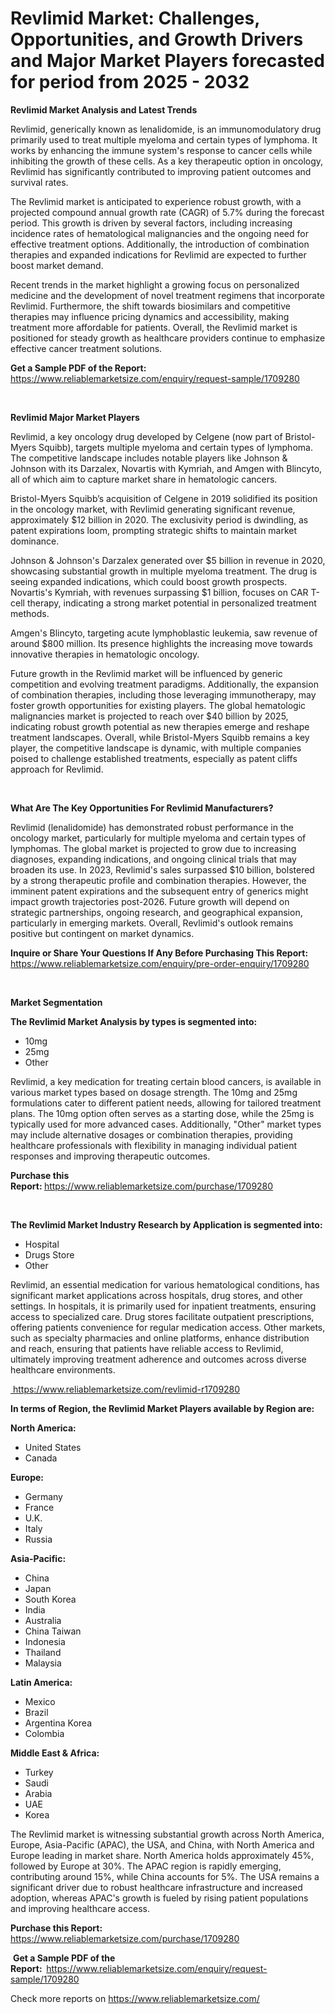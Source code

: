 <p><h1>Revlimid Market: Challenges, Opportunities, and Growth Drivers and Major Market Players forecasted for period from 2025 - 2032</h1></p><p><strong>Revlimid Market Analysis and Latest Trends</strong></p>
<p><p>Revlimid, generically known as lenalidomide, is an immunomodulatory drug primarily used to treat multiple myeloma and certain types of lymphoma. It works by enhancing the immune system's response to cancer cells while inhibiting the growth of these cells. As a key therapeutic option in oncology, Revlimid has significantly contributed to improving patient outcomes and survival rates.</p><p>The Revlimid market is anticipated to experience robust growth, with a projected compound annual growth rate (CAGR) of 5.7% during the forecast period. This growth is driven by several factors, including increasing incidence rates of hematological malignancies and the ongoing need for effective treatment options. Additionally, the introduction of combination therapies and expanded indications for Revlimid are expected to further boost market demand.</p><p>Recent trends in the market highlight a growing focus on personalized medicine and the development of novel treatment regimens that incorporate Revlimid. Furthermore, the shift towards biosimilars and competitive therapies may influence pricing dynamics and accessibility, making treatment more affordable for patients. Overall, the Revlimid market is positioned for steady growth as healthcare providers continue to emphasize effective cancer treatment solutions.</p></p>
<p><strong>Get a Sample PDF of the Report:&nbsp;</strong> <a href="https://www.reliablemarketsize.com/enquiry/request-sample/1709280?utm_campaign=3069&utm_medium=2&utm_source=Github&utm_content=ia&utm_term=08032025&utm_id=revlimid">https://www.reliablemarketsize.com/enquiry/request-sample/1709280</a></p>
<p>&nbsp;</p>
<p><strong>Revlimid Major Market Players</strong></p>
<p><p>Revlimid, a key oncology drug developed by Celgene (now part of Bristol-Myers Squibb), targets multiple myeloma and certain types of lymphoma. The competitive landscape includes notable players like Johnson & Johnson with its Darzalex, Novartis with Kymriah, and Amgen with Blincyto, all of which aim to capture market share in hematologic cancers.</p><p>Bristol-Myers Squibb’s acquisition of Celgene in 2019 solidified its position in the oncology market, with Revlimid generating significant revenue, approximately $12 billion in 2020. The exclusivity period is dwindling, as patent expirations loom, prompting strategic shifts to maintain market dominance.</p><p>Johnson & Johnson's Darzalex generated over $5 billion in revenue in 2020, showcasing substantial growth in multiple myeloma treatment. The drug is seeing expanded indications, which could boost growth prospects. Novartis's Kymriah, with revenues surpassing $1 billion, focuses on CAR T-cell therapy, indicating a strong market potential in personalized treatment methods.</p><p>Amgen's Blincyto, targeting acute lymphoblastic leukemia, saw revenue of around $800 million. Its presence highlights the increasing move towards innovative therapies in hematologic oncology.</p><p>Future growth in the Revlimid market will be influenced by generic competition and evolving treatment paradigms. Additionally, the expansion of combination therapies, including those leveraging immunotherapy, may foster growth opportunities for existing players. The global hematologic malignancies market is projected to reach over $40 billion by 2025, indicating robust growth potential as new therapies emerge and reshape treatment landscapes. Overall, while Bristol-Myers Squibb remains a key player, the competitive landscape is dynamic, with multiple companies poised to challenge established treatments, especially as patent cliffs approach for Revlimid.</p></p>
<p>&nbsp;</p>
<p><strong>What Are The Key Opportunities For Revlimid Manufacturers?</strong></p>
<p><p>Revlimid (lenalidomide) has demonstrated robust performance in the oncology market, particularly for multiple myeloma and certain types of lymphomas. The global market is projected to grow due to increasing diagnoses, expanding indications, and ongoing clinical trials that may broaden its use. In 2023, Revlimid's sales surpassed $10 billion, bolstered by a strong therapeutic profile and combination therapies. However, the imminent patent expirations and the subsequent entry of generics might impact growth trajectories post-2026. Future growth will depend on strategic partnerships, ongoing research, and geographical expansion, particularly in emerging markets. Overall, Revlimid's outlook remains positive but contingent on market dynamics.</p></p>
<p><strong>Inquire or Share Your Questions If Any Before Purchasing This Report:</strong> <a href="https://www.reliablemarketsize.com/enquiry/pre-order-enquiry/1709280?utm_campaign=3069&utm_medium=2&utm_source=Github&utm_content=ia&utm_term=08032025&utm_id=revlimid">https://www.reliablemarketsize.com/enquiry/pre-order-enquiry/1709280</a></p>
<p>&nbsp;</p>
<p><strong>Market Segmentation</strong></p>
<p><strong>The Revlimid Market Analysis by types is segmented into:</strong></p>
<p><ul><li>10mg</li><li>25mg</li><li>Other</li></ul></p>
<p><p>Revlimid, a key medication for treating certain blood cancers, is available in various market types based on dosage strength. The 10mg and 25mg formulations cater to different patient needs, allowing for tailored treatment plans. The 10mg option often serves as a starting dose, while the 25mg is typically used for more advanced cases. Additionally, "Other" market types may include alternative dosages or combination therapies, providing healthcare professionals with flexibility in managing individual patient responses and improving therapeutic outcomes.</p></p>
<p><strong>Purchase this Report:&nbsp;</strong><a href="https://www.reliablemarketsize.com/purchase/1709280?utm_campaign=3069&utm_medium=2&utm_source=Github&utm_content=ia&utm_term=08032025&utm_id=revlimid">https://www.reliablemarketsize.com/purchase/1709280</a></p>
<p>&nbsp;</p>
<p><strong>The Revlimid Market Industry Research by Application is segmented into:</strong></p>
<p><ul><li>Hospital</li><li>Drugs Store</li><li>Other</li></ul></p>
<p><p>Revlimid, an essential medication for various hematological conditions, has significant market applications across hospitals, drug stores, and other settings. In hospitals, it is primarily used for inpatient treatments, ensuring access to specialized care. Drug stores facilitate outpatient prescriptions, offering patients convenience for regular medication access. Other markets, such as specialty pharmacies and online platforms, enhance distribution and reach, ensuring that patients have reliable access to Revlimid, ultimately improving treatment adherence and outcomes across diverse healthcare environments.</p></p>
<p><a href="https://www.reliablemarketsize.com/revlimid-r1709280?utm_campaign=3069&utm_medium=2&utm_source=Github&utm_content=ia&utm_term=08032025&utm_id=revlimid">&nbsp;https://www.reliablemarketsize.com/revlimid-r1709280</a></p>
<p><strong>In terms of Region, the Revlimid Market Players available by Region are:</strong></p>
<p>
    <p> <strong> North America: </strong>
        <ul>
            <li>United States</li>
            <li>Canada</li>
        </ul>
        </p> 
    <p> <strong> Europe: </strong>
        <ul>
            <li>Germany</li>
            <li>France</li>
            <li>U.K.</li>
            <li>Italy</li>
            <li>Russia</li>
        </ul>
        </p> 
    <p> <strong> Asia-Pacific: </strong>
        <ul>
            <li>China</li>
            <li>Japan</li>
            <li>South Korea</li>
            <li>India</li>
            <li>Australia</li>
            <li>China Taiwan</li>
            <li>Indonesia</li>
            <li>Thailand</li>
            <li>Malaysia</li>
        </ul>
        </p> 
    <p> <strong> Latin America: </strong>
        <ul>
            <li>Mexico</li>
            <li>Brazil</li>
            <li>Argentina Korea</li>
            <li>Colombia</li>
        </ul>
        </p> 
    <p> <strong> Middle East & Africa: </strong>
        <ul>
            <li>Turkey</li>
            <li>Saudi</li>
            <li>Arabia</li>
            <li>UAE</li>
            <li>Korea</li>
        </ul>
    </p>
    </p>
<p><p>The Revlimid market is witnessing substantial growth across North America, Europe, Asia-Pacific (APAC), the USA, and China, with North America and Europe leading in market share. North America holds approximately 45%, followed by Europe at 30%. The APAC region is rapidly emerging, contributing around 15%, while China accounts for 5%. The USA remains a significant driver due to robust healthcare infrastructure and increased adoption, whereas APAC's growth is fueled by rising patient populations and improving healthcare access.</p></p>
<p><strong>Purchase this Report: </strong><a href="https://www.reliablemarketsize.com/purchase/1709280?utm_campaign=3069&utm_medium=2&utm_source=Github&utm_content=ia&utm_term=08032025&utm_id=revlimid">https://www.reliablemarketsize.com/purchase/1709280</a></p>
<p>&nbsp;<strong>Get a Sample PDF of the Report:&nbsp;&nbsp;</strong><a href="https://www.reliablemarketsize.com/enquiry/request-sample/1709280?utm_campaign=3069&utm_medium=2&utm_source=Github&utm_content=ia&utm_term=08032025&utm_id=revlimid">https://www.reliablemarketsize.com/enquiry/request-sample/1709280</a></p>
<p><strong></strong></p>
<p>Check more reports on <a href="https://www.reliablemarketsize.com/?utm_campaign=3069&utm_medium=2&utm_source=Github&utm_content=ia&utm_term=08032025&utm_id=revlimid">https://www.reliablemarketsize.com/</a></p>